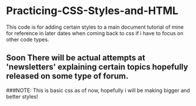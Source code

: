 # Practicing-CSS-Styles-and-HTML
This code is for adding certain styles to a main document tutorial of mine for reference in later dates when coming back to css if i have to focus on other code types.

## Soon There will be actual attempts at 'newsletters' explaining certain topics hopefully released on some type of forum.

###NOTE: This is basic css as of now, hopefully i will be making bigger and better styles!
